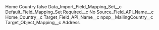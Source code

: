 <?xml version="1.0" encoding="UTF-8"?>
<CustomMetadata xmlns="http://soap.sforce.com/2006/04/metadata" xmlns:xsi="http://www.w3.org/2001/XMLSchema-instance" xmlns:xsd="http://www.w3.org/2001/XMLSchema">
    <label>Home Country</label>
    <protected>false</protected>
    <values>
        <field>Data_Import_Field_Mapping_Set__c</field>
        <value xsi:type="xsd:string">Default_Field_Mapping_Set</value>
    </values>
    <values>
        <field>Required__c</field>
        <value xsi:type="xsd:string">No</value>
    </values>
    <values>
        <field>Source_Field_API_Name__c</field>
        <value xsi:type="xsd:string">Home_Country__c</value>
    </values>
    <values>
        <field>Target_Field_API_Name__c</field>
        <value xsi:type="xsd:string">npsp__MailingCountry__c</value>
    </values>
    <values>
        <field>Target_Object_Mapping__c</field>
        <value xsi:type="xsd:string">Address</value>
    </values>
</CustomMetadata>
